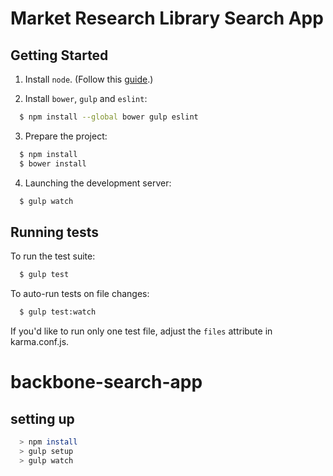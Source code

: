 # Market Research Library Search App

## Getting Started

1. Install `node`. (Follow this [guide](https://nodejs.org/en/download/package-manager/).)

2. Install `bower`, `gulp` and `eslint`:

```sh
  $ npm install --global bower gulp eslint
```

3. Prepare the project:

```sh
  $ npm install
  $ bower install
```

4. Launching the development server:

```sh
  $ gulp watch
```

## Running tests

To run the test suite:

```sh
  $ gulp test
```

To auto-run tests on file changes:

```sh
  $ gulp test:watch
```

If you'd like to run only one test file, adjust the `files` attribute in karma.conf.js.
# backbone-search-app

## setting up
```sh
  > npm install
  > gulp setup
  > gulp watch
```